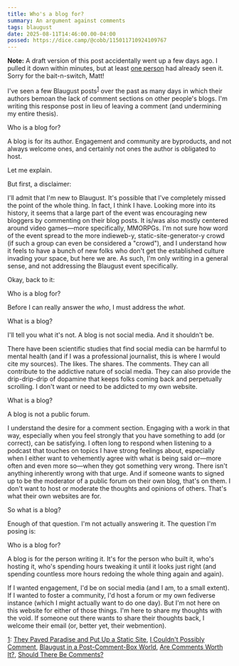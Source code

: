 ```yaml
---
title: Who's a blog for?
summary: An argument against comments
tags: blaugust
date: 2025-08-11T14:46:00.00-04:00
possed: https://dice.camp/@cobb/115011710924109767
---
```


<p class="note"><b>Note:</b> A draft version of this post accidentally went up a few days ago. I pulled it down within minutes, but at least <a href="https://mtwb.blog/posts/2025/blaugust2025/should-there-be-comments/">one person</a> had already seen it. Sorry for the bait-n-switch, Matt!</p>

I've seen a few Blaugust posts<sup><a href=#1down id="1up">1</a></sup> over the past as many days in which their authors bemoan the lack of comment sections on other people's blogs. I'm writing this response post in lieu of leaving a comment (and undermining my entire thesis).

Who is a blog for?

A blog is for its author. Engagement and community are byproducts, and not always welcome ones, and certainly not ones the author is obligated to host.

Let me explain.

But first, a disclaimer:

I'll admit that I'm new to Blaugust. It's possible that I've completely missed the point of the whole thing. In fact, I think I have. Looking more into its history, it seems that a large part of the event was encouraging new bloggers by commenting on their blog posts. It is/was also mostly centered around video games—more specifically, MMORPGs. I'm not sure how word of the event spread to the more indieweb-y, static-site-generator-y crowd (if such a group can even be considered a "crowd"), and I understand how it feels to have a bunch of new folks who don't get the established culture invading your space, but here we are. As such, I'm only writing in a general sense, and not addressing the Blaugust event specifically.

Okay, back to it:

Who is a blog for?

Before I can really answer the *who*, I must address the *what*.

What is a blog?

I'll tell you what it's not. A blog is not social media. And it shouldn't be.

There have been scientific studies that find social media can be harmful to mental health (and if I was a professional journalist, this is where I would cite my sources). The likes. The shares. The comments. They can all contribute to the addictive nature of social media. They can also provide the drip-drip-drip of dopamine that keeps folks coming back and perpetually scrolling. I don't want or need to be addicted to my own website.

What is a blog?

A blog is not a public forum.

I understand the desire for a comment section. Engaging with a work in that way, especially when you feel strongly that you have something to add (or correct), can be satisfying. I often long to respond when listening to a podcast that touches on topics I have strong feelings about, especially when I either want to vehemently agree with what is being said or—more often and even more so—when they got something very wrong. There isn't anything inherently wrong with that urge. And if someone wants to signed up to be the moderator of a public forum on their own blog, that's on them. I don't want to host or moderate the thoughts and opinions of others. That's what their own websites are for.

So what is a blog?

Enough of that question. I'm not actually answering it. The question I'm posing is:

Who is a blog for?

A blog is for the person writing it. It's for the person who built it, who's hosting it, who's spending hours tweaking it until it looks just right (and spending countless more hours redoing the whole thing again and again).

If I wanted engagement, I'd be on social media (and I am, to a small extent). If I wanted to foster a community, I'd host a forum or my own fediverse instance (which I might actually want to do one day). But I'm not here on this website for either of those things. I'm here to share my thoughts with the void. If someone out there wants to share their thoughts back, I welcome their email (or, better yet, their webmention).

<p class="note"><a href="#1up" id="1down">1</a>: <a href="https://www.timetoloot.com/blog/they-paved-paradise-and-put-up-a-static-site/">They Paved Paradise and Put Up a Static Site</a>, <a href="https://bhagpuss.blogspot.com/2025/08/i-couldnt-possibly-comment.html">I Couldn't Possibly Comment</a>, <a href="https://www.timetoloot.com/blog/blaugust-in-a-post-comment-box-world/">Blaugust in a Post-Comment-Box World</a>, <a href="https://axxuy.xyz/blog/posts/2025/lazycomments/">Are Comments Worth It?</a>, <a href="https://mtwb.blog/posts/2025/blaugust2025/should-there-be-comments/">Should There Be Comments?</a></p>
